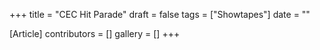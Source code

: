+++
title = "CEC Hit Parade"
draft = false
tags = ["Showtapes"]
date = ""

[Article]
contributors = []
gallery = []
+++